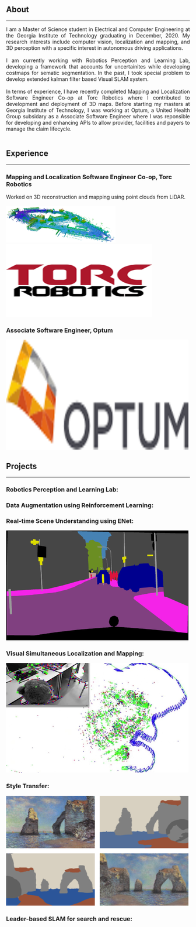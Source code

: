 ## About
---
<div style="text-align: justify"> 

I am a Master of Science student in Electrical and Computer Engineering at the Georgia Institute of Technology graduating in December, 2020. My research interests include computer vision, localization and mapping, and 3D perception with a specific interest in autonomous driving applications. <br><br>
I am currently working with Robotics Perception and Learning Lab, developing a framework that accounts for uncertainites while developing costmaps for sematic segmentation. In the past, I took special problem to develop extended kalman filter based Visual SLAM system.<br><br>
In terms of experience, I have recently completed Mapping and Localization Software Engineer Co-op at Torc Robotics  where I contributed to development and deployment of 3D maps. Before starting my masters at Georgia Institute of Technology, I was working at Optum, a United Health Group subsidary as a Associate Software Engineer where I was reponsible for developing and enhancing APIs to allow provider, facilities and payers to manage the claim lifecycle. <br><br> </div>
<!-- For more information, see my [CV](/pdf/Resume_Anjali_Dhabaria.pdf) -->

## Experience
---

### Mapping and Localization Software Engineer Co-op, Torc Robotics
<div style="text-align: justify"> 
Worked on 3D reconstruction and mapping using point clouds from LiDAR. <br><br> </div>
<a href="#" class="image featured"><img src="/images/octree.png" alt="" style="width:300px;height:100px;"/></a>
<a href="#" class="image featured"><img src="/images/torc.png" alt="" style="width:400px;height:200px;"/></a>

### Associate Software Engineer, Optum

<a href="#" class="image featured"><img src="/images/optum.png" alt="" style="width:500px;height:300px;"/></a>

## Projects
---
### Robotics Perception and Learning Lab:



### Data Augmentation using Reinforcement Learning:


### Real-time Scene Understanding using ENet:

<a href="#" class="image featured"><img src="/images/semantic.png" alt="" style="width:500px;height:300px;"/></a>

### Visual Simultaneous Localization and Mapping:

<a href="#" class="image featured"><img src="/images/vslam.png" alt="" style="width:500px;height:300px;"/></a>

### Style Transfer:

<a href="#" class="image featured"><img src="/images/style.png" alt="" style="width:500px;height:300px;"/></a>

### Leader-based SLAM for search and rescue:
